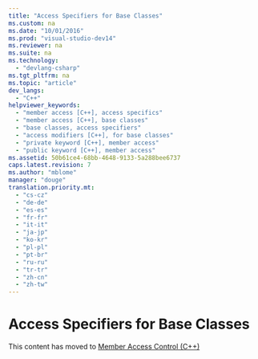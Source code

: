 ```yaml
---
title: "Access Specifiers for Base Classes"
ms.custom: na
ms.date: "10/01/2016"
ms.prod: "visual-studio-dev14"
ms.reviewer: na
ms.suite: na
ms.technology: 
  - "devlang-csharp"
ms.tgt_pltfrm: na
ms.topic: "article"
dev_langs: 
  - "C++"
helpviewer_keywords: 
  - "member access [C++], access specifics"
  - "member access [C++], base classes"
  - "base classes, access specifiers"
  - "access modifiers [C++], for base classes"
  - "private keyword [C++], member access"
  - "public keyword [C++], member access"
ms.assetid: 50b61ce4-68bb-4648-9133-5a288bee6737
caps.latest.revision: 7
ms.author: "mblome"
manager: "douge"
translation.priority.mt: 
  - "cs-cz"
  - "de-de"
  - "es-es"
  - "fr-fr"
  - "it-it"
  - "ja-jp"
  - "ko-kr"
  - "pl-pl"
  - "pt-br"
  - "ru-ru"
  - "tr-tr"
  - "zh-cn"
  - "zh-tw"
---
```

# Access Specifiers for Base Classes
This content has moved to [Member Access Control (C++)](../Topic/Member%20Access%20Control%20\(C++\).md)